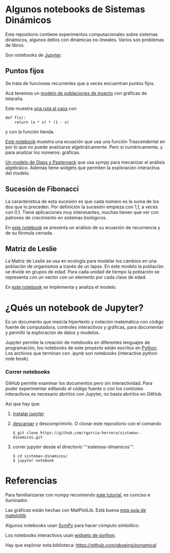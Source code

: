 # Algunos notebooks de Sistemas Dinámicos

Este repositorio contiene experimentos computacionales sobre
sistemas dinámicos, algunos dellos con dinámicas no-lineales. Varios
son problemas de libros.

Son notebooks de [Jupyter](http://jupyter.org).

## Puntos fijos

Se trata de funciones recurrentes que a veces encuentran puntos fijos.

Acá tenemos un [modelo de poblaciones de insecto](InsectPop.ipynb) con gráficas de telaraña.

Este muestra [una ruta al caos](estabilidad.ipynb) con 

    def f(x):
        return (a * x) * (1 - x)

y con la función tienda.

[Este notebook](PuntosFijos.ipynb) muestra una ecuación que usa una función Trascendental en 
por lo que no puede analizarse algebráicamente. Pero sí numéricamente,
y para analizar los números: gráficas.

[Un modelo de Glass y Pasternack](Glass_Pasternack.ipynb) que usa
sympy para mecanizar el análisis algebráico. Además tiene widgets que
permiten la exploración interactiva del modelo.


## Sucesión de Fibonacci

La característica de esta sucesión es que cada número es la suma de
los dos que lo preceden. Por definición la sucesión empieza con 1,1, a
veces con 0,1. Tiene aplicaciones muy interesantes, muchas tienen que
ver con patrones de crecimiento en sistemas biológicos.

En [este notebook](Fibonacci.ipynb) se presenta un análisis de su
ecuación de recurrencia y de su fórmula cerrada.


## Matriz de Leslie

La Matriz de Leslie se usa en ecología para modelar los cambios en una
población de organismos a través de un lapso. En este modelo la
población se divide en grupos de edad. Para cada unidad de tiempo la
población se representa con un vector con un elemento por cada clase
de edad.

En [este
notebook](https://github.com/rgarcia-herrera/sistemas-dinamicos/blob/master/Leslie%20Model.ipynb)
se implementa y analiza el modelo.


# ¿Qués un notebook de Jupyter?

Es un documento que mezcla hipertexto y notación matemática con código
fuente de computadora, controles interactivos y gráficas, para
documentar y permitir la exploración de datos y modelos.

Jupyter permite la creación de notebooks en diferentes lenguajes de
programación, los notebooks de este proyecto están escritos en
[Python](http://python.org). Los archivos que terminan con *.ipynb*
son notebooks (interactive python note book).

### Correr notebooks

GitHub permite examinar los documentos pero sin interactividad. Para
poder experimentar editando el código fuente o con los controles
interactivos es necesario abrirlos con Jupyter, no basta abrirlos en
GitHub.

Así que hay que:

1. [instalar jupyter](http://jupyter.org/install.html)

2. [descargar](https://github.com/rgarcia-herrera/sistemas-dinamicos/archive/master.zip)
   y descomprimirlo. O clonar este repositorio con el comando
   
       $ git clone https://github.com/rgarcia-herrera/sistemas-dinamicos.git

3. correr jupyter desde el directorio '''sistemas-dinamicos'''. 

       $ cd sistemas-dinamicos/
       $ jupyter notebook



# Referencias

Para familiarizarse con numpy recomiendo [este
tutorial](https://github.com/enthought/Numpy-Tutorial-SciPyConf-2015/blob/master/slides.pdf),
es conciso e iluminador.

Las gráficas están hechas con MatPlotLib. Está buena [esta guía de
matplotlib](http://www.scipy-lectures.org/intro/matplotlib/matplotlib.html)

Algunos notebooks usan [SymPy](http://sympy.org) para hacer cómputo
simbólico.

Los notebooks interactivos usan [widgets de ipython](https://ipywidgets.readthedocs.io/en/latest/examples/Widget%20List.html).

Hay que explorar esta biblioteca:
https://github.com/gboeing/pynamical
